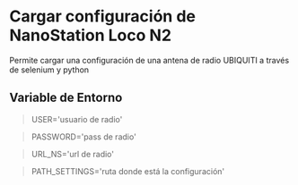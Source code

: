 # Cargar configuración de NanoStation Loco N2

Permite cargar una configuración de una antena de radio UBIQUITI a través de selenium y python

## Variable de Entorno

> USER='usuario de radio'

> PASSWORD='pass de radio'

> URL_NS='url de radio'

> PATH_SETTINGS='ruta donde está la configuración'
